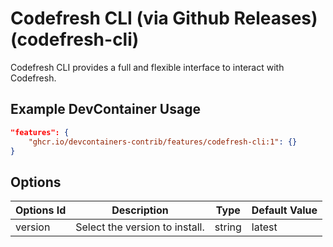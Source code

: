 
# Codefresh CLI (via Github Releases) (codefresh-cli)

Codefresh CLI provides a full and flexible interface to interact with Codefresh.

## Example DevContainer Usage

```json
"features": {
    "ghcr.io/devcontainers-contrib/features/codefresh-cli:1": {}
}
```

## Options

| Options Id | Description | Type | Default Value |
|-----|-----|-----|-----|
| version | Select the version to install. | string | latest |



